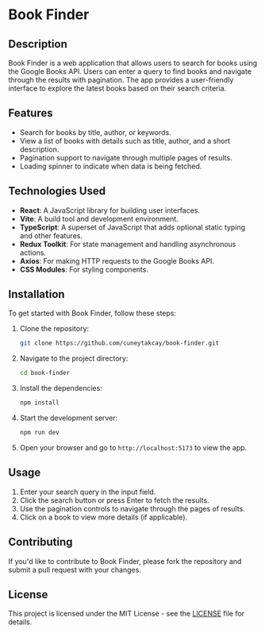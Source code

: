 # Book Finder

## Description

Book Finder is a web application that allows users to search for books using the Google Books API. Users can enter a query to find books and navigate through the results with pagination. The app provides a user-friendly interface to explore the latest books based on their search criteria.

## Features

- Search for books by title, author, or keywords.
- View a list of books with details such as title, author, and a short description.
- Pagination support to navigate through multiple pages of results.
- Loading spinner to indicate when data is being fetched.

## Technologies Used

- **React**: A JavaScript library for building user interfaces.
- **Vite**: A build tool and development environment.
- **TypeScript**: A superset of JavaScript that adds optional static typing and other features.
- **Redux Toolkit**: For state management and handling asynchronous actions.
- **Axios**: For making HTTP requests to the Google Books API.
- **CSS Modules**: For styling components.

## Installation

To get started with Book Finder, follow these steps:

1. Clone the repository:

   ```bash
   git clone https://github.com/cuneytakcay/book-finder.git
   ```

2. Navigate to the project directory:

   ```bash
   cd book-finder
   ```

3. Install the dependencies:

   ```bash
   npm install
   ```

4. Start the development server:

   ```bash
   npm run dev
   ```

5. Open your browser and go to `http://localhost:5173` to view the app.

## Usage

1. Enter your search query in the input field.
2. Click the search button or press Enter to fetch the results.
3. Use the pagination controls to navigate through the pages of results.
4. Click on a book to view more details (if applicable).

## Contributing

If you'd like to contribute to Book Finder, please fork the repository and submit a pull request with your changes.

## License

This project is licensed under the MIT License - see the [LICENSE](LICENSE) file for details.
